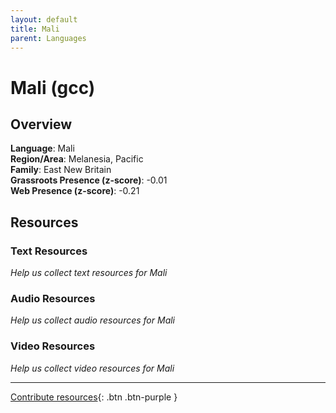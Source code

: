 ```yaml
---
layout: default
title: Mali
parent: Languages
---
```


# Mali (gcc)

## Overview

**Language**: Mali  
**Region/Area**: Melanesia, Pacific  
**Family**: East New Britain  
**Grassroots Presence (z-score)**: -0.01  
**Web Presence (z-score)**: -0.21  

## Resources

### Text Resources
*Help us collect text resources for Mali*

### Audio Resources
*Help us collect audio resources for Mali*

### Video Resources
*Help us collect video resources for Mali*

---

[Contribute resources](https://forms.office.com/e/1SfLJx3u1r){: .btn .btn-purple }
